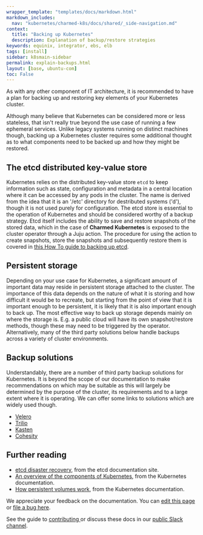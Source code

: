 ```yaml
---
wrapper_template: "templates/docs/markdown.html"
markdown_includes:
  nav: "kubernetes/charmed-k8s/docs/shared/_side-navigation.md"
context:
  title: "Backing up Kubernetes"
  description: Explanation of backup/restore strategies
keywords: equinix, integrator, ebs, elb
tags: [install]
sidebar: k8smain-sidebar
permalink: explain-backups.html
layout: [base, ubuntu-com]
toc: False
---
```


As with any other component of IT architecture, it is recommended to have a plan for backing up and restoring key elements of your Kubernetes cluster.

Although many believe that Kubernetes can be considered more or less stateless, that isn't really true beyond the use case of running a few ephemeral services. Unlike legacy systems running on distinct machines though, backing up a Kubernetes cluster requires some additional thought as to what components need to be backed up and how they might be restored.

## The etcd distributed key-value store

Kubernetes relies on the distributed key-value store `etcd` to keep information such as state, configuration and metadata in a central location where it can be accessed by any pods in the cluster. The name is derived from the idea that it is an '/etc' directory for destributed systems ('d'), though it is not used purely for configuration.
The etcd store is essential to the operation of Kubernetes and should be considered worthy of a backup strategy.
Etcd itself includes the ability to save and restore snapshots of the stored data, which in the case of **Charmed Kubernetes** is exposed to the cluster operator through a Juju action. The procedure for using the action to create snapshots, store the snapshots and subsequently restore them is covered in [this How To guide to backing up etcd][backup-etcd].

## Persistent storage

Depending on your use case for Kubernetes, a significant amount of important data may reside in persistent storage attached to the cluster. The importance of this data depends on the nature of what it is storing and how difficult it would be to recreate, but starting from the point of view that it is important enough to be persistent, it is likely that it is also important enough to back up.
The most effective way to back up storage depends mainly on where the storage is. E.g. a public cloud will have its own snapshot/restore methods, though these may need to be triggered by the operator. Alternatively, many of the third party solutions below handle backups across a variety of cluster environments.

## Backup solutions

Understandably, there are a number of third party backup solutions for Kubernetes. It is beyond the scope of our documentation to make recommendations on which may be suitable as this will largely be determined by the purpose of the cluster, its requirements and to a large extent where it is operating. We can offer some links to solutions which are widely used though.

- [Velero][]
- [Trilio][]
- [Kasten][]
- [Cohesity][]

## Further reading

- [etcd disaster recovery][etcd-recovery], from the etcd documentation site.
- [An overview of the components of Kubernetes][k8s-overview], from the Kubernetes documentation.
- [How persistent volumes work][k8s-pv], from the Kubernetes documentation.


<!-- LINKS -->
[Velero]: https://velero.io/
[Cohesity]: https://www.cohesity.com
[Kasten]: https://www.kasten.io
[Trilio]: https://trilio.io/products/kubernetes-backup-and-recovery/
[k8s-overview]: https://kubernetes.io/docs/concepts/overview/components/
[k8s-pv]: https://kubernetes.io/docs/concepts/storage/persistent-volumes/
[backup-etcd]: /kubernetes/charmed-k8s/docs/backups
[etcd-recovery]: https://etcd.io/docs/v3.5/op-guide/recovery/

<!-- FEEDBACK -->
<div class="p-notification--information">
  <div class="p-notification__content">
    <p class="p-notification__message">We appreciate your feedback on the documentation. You can
    <a href="https://github.com/charmed-kubernetes/kubernetes-docs/edit/main/pages/k8s/explain-backups.md" >edit this page</a>
    or
    <a href="https://github.com/charmed-kubernetes/kubernetes-docs/issues/new">file a bug here</a>.</p>
    <p>See the guide to <a href="/kubernetes/charmed-k8s/docs/how-to-contribute"> contributing </a> or discuss these docs in our <a href="https://kubernetes.slack.com/archives/CG1V2CAMB"> public Slack  channel</a>.</p>
  </div>
</div>

